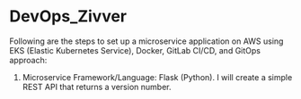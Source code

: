 # DevOps_Zivver

Following are the steps to set up a microservice application on AWS using EKS (Elastic Kubernetes Service), Docker, GitLab CI/CD, and GitOps approach:

1. Microservice Framework/Language: Flask (Python). I will create a simple REST API that returns a version number.
